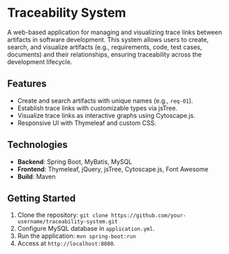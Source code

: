 # Traceability System

A web-based application for managing and visualizing trace links between artifacts in software development. This system allows users to create, search, and visualize artifacts (e.g., requirements, code, test cases, documents) and their relationships, ensuring traceability across the development lifecycle.

## Features

- Create and search artifacts with unique names (e.g., `req-01`).
- Establish trace links with customizable types via jsTree.
- Visualize trace links as interactive graphs using Cytoscape.js.
- Responsive UI with Thymeleaf and custom CSS.

## Technologies

- **Backend**: Spring Boot, MyBatis, MySQL
- **Frontend**: Thymeleaf, jQuery, jsTree, Cytoscape.js, Font Awesome
- **Build**: Maven

## Getting Started

1. Clone the repository: `git clone https://github.com/your-username/traceability-system.git`  
2. Configure MySQL database in `application.yml`.  
3. Run the application: `mvn spring-boot:run`  
4. Access at `http://localhost:8080`.

   
